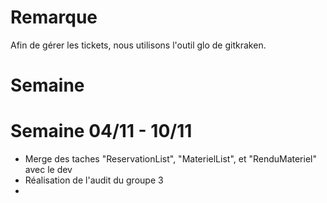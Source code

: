 # Remarque

Afin de gérer les tickets, nous utilisons l'outil glo de gitkraken.

# Semaine 

# Semaine 04/11 - 10/11

- Merge des taches "ReservationList", "MaterielList", et "RenduMateriel" avec le dev 
- Réalisation de l'audit du groupe 3
- 


